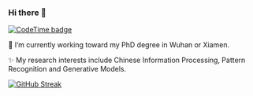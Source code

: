 ### Hi there 👋

[![CodeTime badge](https://img.shields.io/endpoint?style=social&url=https%3A%2F%2Fapi.codetime.dev%2Fshield%3Fid%3D17157%26project%3D%26in%3D0)](https://codetime.dev)

<!--
**yhong91/yhong91** is a ✨ _special_ ✨ repository because its `README.md` (this file) appears on your GitHub profile.

Here are some ideas to get you started:

- 🔭 I’m currently working on ...
- 🌱 I’m currently learning ...
- 👯 I’m looking to collaborate on ...
- 🤔 I’m looking for help with ...
- 💬 Ask me about ...
- 📫 How to reach me: ...
- 😄 Pronouns: ...
- ⚡ Fun fact: ...
-->
🔭 I’m currently working toward my PhD degree in Wuhan or Xiamen.

✨ My research interests include Chinese Information Processing, Pattern Recognition and Generative Models.

[![GitHub Streak](https://streak-stats.demolab.com/?user=yhong91)](https://git.io/streak-stats)
